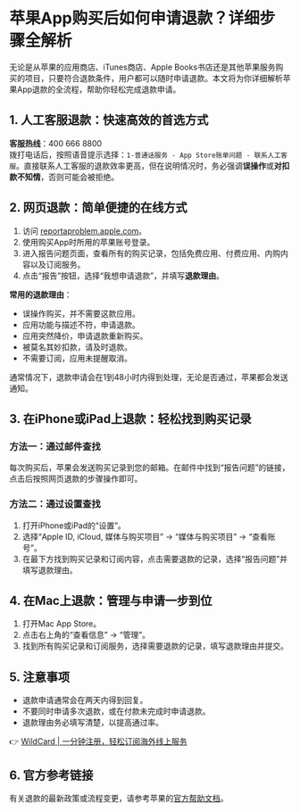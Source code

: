# 苹果App购买后如何申请退款？详细步骤全解析

无论是从苹果的应用商店、iTunes商店、Apple Books书店还是其他苹果服务购买的项目，只要符合退款条件，用户都可以随时申请退款。本文将为你详细解析苹果App退款的全流程，帮助你轻松完成退款申请。

## 1. 人工客服退款：快速高效的首选方式

**客服热线**：400 666 8800  
拨打电话后，按照语音提示选择：`1-普通话服务 - App Store账单问题 - 联系人工客服`。直接联系人工客服的退款效率更高，但在说明情况时，务必强调**误操作**或**对扣款不知情**，否则可能会被拒绝。

## 2. 网页退款：简单便捷的在线方式

1. 访问 [reportaproblem.apple.com](https://reportaproblem.apple.com/?s=6)。
2. 使用购买App时所用的苹果账号登录。
3. 进入报告问题页面，查看所有的购买记录，包括免费应用、付费应用、内购内容以及订阅服务。
4. 点击“报告”按钮，选择“我想申请退款”，并填写**退款理由**。

**常用的退款理由**：
- 误操作购买，并不需要这款应用。
- 应用功能与描述不符，申请退款。
- 应用突然降价，申请退款重新购买。
- 被莫名其妙扣款，请及时退款。
- 不需要订阅，应用未提醒取消。

通常情况下，退款申请会在1到48小时内得到处理，无论是否通过，苹果都会发送通知。

## 3. 在iPhone或iPad上退款：轻松找到购买记录

### 方法一：通过邮件查找
每次购买后，苹果会发送购买记录到您的邮箱。在邮件中找到“报告问题”的链接，点击后按照网页退款的步骤操作即可。

### 方法二：通过设置查找
1. 打开iPhone或iPad的“设置”。
2. 选择“Apple ID, iCloud, 媒体与购买项目” -> “媒体与购买项目” -> “查看账号”。
3. 在最下方找到购买记录和订阅内容，点击需要退款的记录，选择“报告问题”并填写退款理由。

## 4. 在Mac上退款：管理与申请一步到位

1. 打开Mac App Store。
2. 点击右上角的“查看信息” -> “管理”。
3. 找到所有购买记录和订阅服务，选择需要退款的记录，填写退款理由并提交。

## 5. 注意事项

- 退款申请通常会在两天内得到回复。
- 不要同时申请多次退款，或在付款未完成时申请退款。
- 退款理由务必填写清楚，以提高通过率。

👉 [WildCard | 一分钟注册，轻松订阅海外线上服务](https://bbtdd.com/WildCard)

## 6. 官方参考链接

有关退款的最新政策或流程变更，请参考苹果的[官方帮助文档](https://support.apple.com/zh-cn/HT204084)。